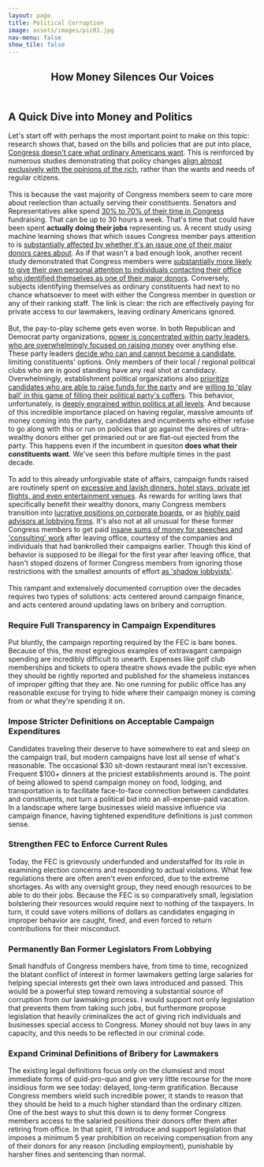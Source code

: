 ```yaml
---
layout: page
title: Political Corruption
image: assets/images/pic01.jpg
nav-menu: false
show_tile: false
---
```


<!-- Main -->
<div id="main" class="alt">

<!-- One -->
<section id="one">
	<div class="inner">
		<header class="major">
			<h1>How Money Silences Our Voices</h1>
		</header>

<!-- Content -->
<h2 id="content">A Quick Dive into Money and Politics</h2>

<p>Let's start off with perhaps the most important point to make on this topic: research shows that, based on the bills and policies that are put into place, <a href="https://act.represent.us/sign/problempoll-fba">Congress doesn't care what ordinary Americans want</a>. This is reinforced by numerous studies demonstrating that policy changes <a href="https://www.sciencedirect.com/science/article/pii/S0261379421001256">align almost exclusively with the opinions of the rich</a>, rather than the wants and needs of regular citizens.
	<br /><br />
  This is because the vast majority of Congress members seem to care more about reelection than actually serving their constituents. Senators and Representatives alike spend <a href="https://represent.us/explains/how-money-influences-policies-regulations/">30% to 70% of their time in Congress</a> fundraising. That can be up to 30 hours a week. That's time that could have been spent <b>actually doing their jobs</b> representing us. A recent study using machine learning shows that which issues Congress member pays attention to is <a href="https://phys.org/news/2023-09-political-donations-policy-issues-prioritized.html">substantially affected by whether it's an issue one of their major donors cares about</a>. As if that wasn't a bad enough look, another recent study demonstrated that Congress members were <a href="https://politicalscience.yale.edu/sites/default/files/files/Kalla_Joshua.pdf">substantially more likely to give their own personal attention to individuals contacting their office who identified themselves as one of their major donors</a>. Conversely, subjects identifying themselves as ordinary constituents had next to no chance whatsoever to meet with either the Congress member in question or any of their ranking staff. The link is clear: the rich are effectively paying for private access to our lawmakers, leaving ordinary Americans ignored.
  <br /><br />
  But, the pay-to-play scheme gets even worse. In both Republican and Democrat party organizations, <a href="https://www.rstreet.org/outreach/fundraising-requirements-should-not-be-a-part-of-the-chair-committee-assignment-process/">power is concentrated within party leaders, who are overwhelmingly focused on raising money</a> over anything else. These party leaders <a href="https://www.niskanencenter.org/how-parties-recruit-and-limit-candidates/">decide who can and cannot become a candidate</a>, limiting constituents' options. Only members of their local / regional political clubs who are in good standing have any real shot at candidacy. Overwhelmingly, establishment political organizations also <a href="https://issueone.org/articles/another-look-at-the-price-of-power/">prioritize candidates who are able to raise funds for the party</a> and are <a href="https://www.brennancenter.org/our-work/analysis-opinion/how-money-shapes-pathways-power-congress">willing to 'play ball' in this game of filling their political party's coffers</a>. This behavior, unfortunately, is <a href="https://www.promarket.org/2021/01/19/systemic-corruption-america-biden-cabinet-sarah-chayes/">deeply engrained within politics at all levels</a>. And because of this incredible importance placed on having regular, massive amounts of money coming into the party, candidates and incumbents who either refuse to go along with this or run on policies that go against the desires of ultra-wealthy donors either get primaried out or are flat-out ejected from the party. This happens even if the incumbent in quesiton <b>does what their constituents want</b>. We've seen this before multiple times in the past decade.
  <br /><br />
  To add to this already unforgivable state of affairs, campaign funds raised are routinely spent on <a href="https://issueone.org/press/scores-of-lawmakers-leadership-pacs-spent-vast-sums-on-luxurious-dining-lodging-and-travel-new-issue-one-and-campaign-legal-center-report-shows/">excessive and lavish dinners, hotel stays, private jet flights, and even entertainment venues</a>. As rewards for writing laws that specifically benefit their wealthy donors, many Congress members transition into <a href="https://www.bloomberg.com/graphics/2016-congressional-board-pay/">lucrative positions on corporate boards</a>, or as <a href="https://www.opensecrets.org/resources/10things/06.php">highly paid advisors at lobbying firms</a>. It's also not at all unusual for these former Congress members to get paid <a href="https://www.businessinsider.com/trump-epa-nominee-lee-zeldin-financial-disclosure-editorials-esg-climate-2025-1">insane sums of money for speeches and 'consulting' work</a> after leaving office, courtesy of the companies and individuals that had bankrolled their campaigns earlier. Though this kind of behavior is supposed to be illegal for the first year after leaving office, that hasn't stoped dozens of former Congress members from ignoring those restrictions with the smallest amounts of effort <a href="https://warwick.ac.uk/fac/soc/economics/research/centres/cage/news/28-10-20-shadow_lobbyists_run_rampant_in_the_swamp/">as 'shadow lobbyists'</a>.
  <br /><br />
  This rampant and extensively documented corruption over the decades requires two types of solutions: acts centered around campaign finance, and acts centered around updating laws on bribery and corruption.</p>

<!-- Break -->
<div class="row">
	<div class="6u 12u$(small)">
		<h3>Require Full Transparency in Campaign Expenditures</h3>
		<p>Put bluntly, the campaign reporting required by the FEC is bare bones. Because of this, the most egregious examples of extravagant campaign spending are incredibly difficult to unearth. Expenses like golf club memberships and tickets to opera theatre shows evade the public eye when they should be rightly reported and published for the shameless instances of improper gifting that they are. No one running for public office has any reasonable excuse for trying to hide where their campaign money is coming from or what they're spending it on.</p>
	</div>
	<div class="4u 12u$(medium)">
		<h3>Impose Stricter Definitions on Acceptable Campaign Expenditures</h3>
		<p>Candidates traveling their deserve to have somewhere to eat and sleep on the campaign trail, but modern campaigns have lost all sense of what's reasonable. The occasional $30 sit-down restaurant meal isn't excessive. Frequent $100+ dinners at the priciest establishments around is. The point of being allowed to spend campaign money on food, lodging, and transportation is to facilitate face-to-face connection between candidates and constituents, not turn a political bid into an all-expense-paid vacation. In a landscape where large businesses wield massive influence via campaign finance, having tightened expenditure definitions is just common sense.</p>
	</div>
	<div class="6u$ 12u$(small)">
		<h3>Strengthen FEC to Enforce Current Rules</h3>
		<p>Today, the FEC is grievously underfunded and understaffed for its role in examining election concerns and responding to actual violations. What few regulations there are often aren't even enforced, due to the extreme shortages. As with any oversight group, they need enough resources to be able to do their jobs. Because the FEC is so comparatively small, legislation bolstering their resources would require next to nothing of the taxpayers. In turn, it could save voters millions of dollars as candidates engaging in improper behavior are caught, fined, and even forced to return contributions for their misconduct.</p>
	</div>
	<div class="4u 12u$(medium)">
		<h3>Permanently Ban Former Legislators From Lobbying</h3>
		<p>Small handfuls of Congress members have, from time to time, recognized the blatant conflict of interest in former lawmakers getting large salaries for helping special interests get their own laws introduced and passed. This would be a powerful step toward removing a substantial source of corruption from our lawmaking process. I would support not only legislation that prevents them from taking such jobs, but furthermore propose legislation that heavily criminalizes the act of giving rich individuals and businesses special access to Congress. Money should not buy laws in any capacity, and this needs to be reflected in our criminal code.</p>
	</div>
	<div class="4u$ 12u$(medium)">
		<h3>Expand Criminal Definitions of Bribery for Lawmakers</h3>
		<p>The existing legal definitions focus only on the clumsiest and most immediate forms of quid-pro-quo and give very little recourse for the more insidious form we see today: delayed, long-term gratification. Because Congress members wield such incredible power, it stands to reason that they should be held to a much higher standard than the ordinary citizen. One of the best ways to shut this down is to deny former Congress members access to the salaried positions their donors offer them after retiring from office. In that spirit, I'll introduce and support legislation that imposes a minimum 5 year prohibition on receiving compensation from any of their donors for any reason (including employment), punishable by harsher fines and sentencing than normal.</p>
	</div>
</div>



</div>
</section>
</div>
